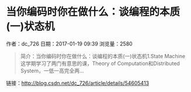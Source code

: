 #  当你编码时你在做什么：谈编程的本质(一)状态机
作者：dc_726
日期：2017-01-19 09:39
浏览量：2580
> 简介：当你编码时你在做什么：谈编程的本质(一)状态机1.State Machine这学期学习了两门有意思的课，Theory of Computation和Distributed System，一低一高完全两...

 链接：http://blog.csdn.net/dc_726/article/details/54605413
